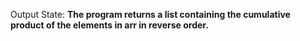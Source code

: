 Output State: **The program returns a list containing the cumulative product of the elements in arr in reverse order.**